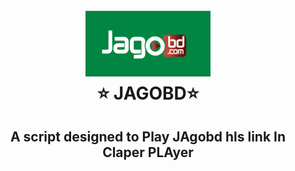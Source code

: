 




<h1 align="center">
  <br>
  <a href="[https://play.google.com/store/apps/details?id=com.aynaott.apps](https://play.google.com/store/apps/details?id=com.jagoapp.jagobd)"><img src="./img/jagobd.png" alt="⭐ JAGOBD ⭐" width="200"></a>
  <br>
  ⭐ JAGOBD⭐
  <br>
</h1>

<h2 align="center">A script designed to Play JAgobd hls link In Claper PLAyer</h2>
